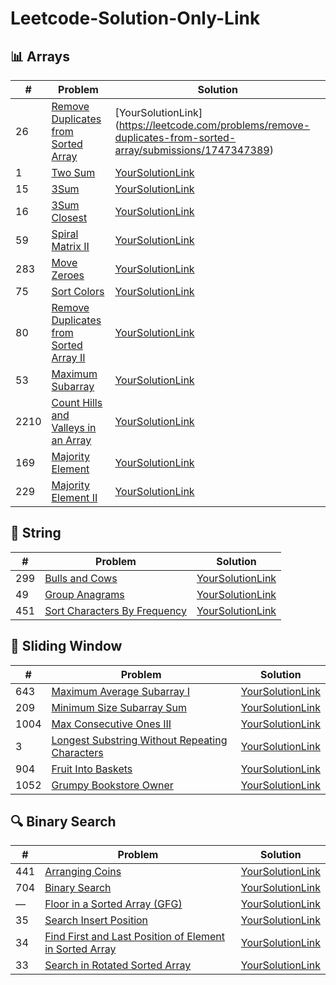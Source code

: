# Leetcode-Solution-Only-Link

## 📊 Arrays
| #   | Problem | Solution |
|-----|--------|---------|
| 26  | [Remove Duplicates from Sorted Array](https://leetcode.com/problems/remove-duplicates-from-sorted-array/) | [YourSolutionLink] (https://leetcode.com/problems/remove-duplicates-from-sorted-array/submissions/1747347389) |
| 1   | [Two Sum](https://leetcode.com/problems/two-sum/) | [YourSolutionLink](#) |
| 15  | [3Sum](https://leetcode.com/problems/3sum/) | [YourSolutionLink](#) |
| 16  | [3Sum Closest](https://leetcode.com/problems/3sum-closest/) | [YourSolutionLink](#) |
| 59  | [Spiral Matrix II](https://leetcode.com/problems/spiral-matrix-ii/) | [YourSolutionLink](#) |
| 283 | [Move Zeroes](https://leetcode.com/problems/move-zeroes/) | [YourSolutionLink](#) |
| 75  | [Sort Colors](https://leetcode.com/problems/sort-colors/) | [YourSolutionLink](#) |
| 80  | [Remove Duplicates from Sorted Array II](https://leetcode.com/problems/remove-duplicates-from-sorted-array-ii/) | [YourSolutionLink](#) |
| 53  | [Maximum Subarray](https://leetcode.com/problems/maximum-subarray/) | [YourSolutionLink](#) |
| 2210| [Count Hills and Valleys in an Array](https://leetcode.com/problems/count-hills-and-valleys-in-an-array/) | [YourSolutionLink](#) |
| 169 | [Majority Element](https://leetcode.com/problems/majority-element/) | [YourSolutionLink](#) |
| 229 | [Majority Element II](https://leetcode.com/problems/majority-element-ii/) | [YourSolutionLink](#) |


## 🧵 String
| #   | Problem | Solution |
|-----|--------|---------|
| 299 | [Bulls and Cows](https://leetcode.com/problems/bulls-and-cows/) | [YourSolutionLink](#) |
| 49  | [Group Anagrams](https://leetcode.com/problems/group-anagrams/) | [YourSolutionLink](#) |
| 451 | [Sort Characters By Frequency](https://leetcode.com/problems/sort-characters-by-frequency/) | [YourSolutionLink](#) |


## 🔄 Sliding Window
| #   | Problem | Solution |
|-----|--------|---------|
| 643 | [Maximum Average Subarray I](https://leetcode.com/problems/maximum-average-subarray-i/) | [YourSolutionLink](#) |
| 209 | [Minimum Size Subarray Sum](https://leetcode.com/problems/minimum-size-subarray-sum/) | [YourSolutionLink](#) |
| 1004| [Max Consecutive Ones III](https://leetcode.com/problems/max-consecutive-ones-iii/) | [YourSolutionLink](#) |
| 3   | [Longest Substring Without Repeating Characters](https://leetcode.com/problems/longest-substring-without-repeating-characters/) | [YourSolutionLink](#) |
| 904 | [Fruit Into Baskets](https://leetcode.com/problems/fruit-into-baskets/) | [YourSolutionLink](#) |
| 1052| [Grumpy Bookstore Owner](https://leetcode.com/problems/grumpy-bookstore-owner/) | [YourSolutionLink](#) |


## 🔍 Binary Search
| #   | Problem | Solution |
|-----|--------|---------|
| 441 | [Arranging Coins](https://leetcode.com/problems/arranging-coins/) | [YourSolutionLink](#) |
| 704 | [Binary Search](https://leetcode.com/problems/binary-search/) | [YourSolutionLink](#) |
| —   | [Floor in a Sorted Array (GFG)](https://www.geeksforgeeks.org/problems/floor-in-a-sorted-array-1587115620/1) | [YourSolutionLink](#) |
| 35  | [Search Insert Position](https://leetcode.com/problems/search-insert-position/) | [YourSolutionLink](#) |
| 34  | [Find First and Last Position of Element in Sorted Array](https://leetcode.com/problems/find-first-and-last-position-of-element-in-sorted-array/) | [YourSolutionLink](#) |
| 33  | [Search in Rotated Sorted Array](https://leetcode.com/problems/search-in-rotated-sorted-array/) | [YourSolutionLink](#) |

